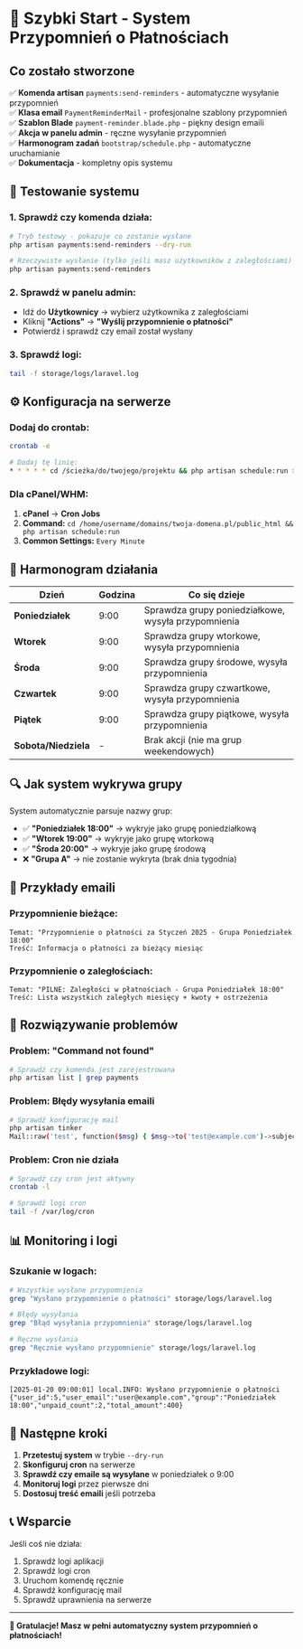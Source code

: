 # 🚀 Szybki Start - System Przypomnień o Płatnościach

## Co zostało stworzone

✅ **Komenda artisan** `payments:send-reminders` - automatyczne wysyłanie przypomnień  
✅ **Klasa email** `PaymentReminderMail` - profesjonalne szablony przypomnień  
✅ **Szablon Blade** `payment-reminder.blade.php` - piękny design emaili  
✅ **Akcja w panelu admin** - ręczne wysyłanie przypomnień  
✅ **Harmonogram zadań** `bootstrap/schedule.php` - automatyczne uruchamianie  
✅ **Dokumentacja** - kompletny opis systemu  

## 🧪 Testowanie systemu

### **1. Sprawdź czy komenda działa:**
```bash
# Tryb testowy - pokazuje co zostanie wysłane
php artisan payments:send-reminders --dry-run

# Rzeczywiste wysłanie (tylko jeśli masz użytkowników z zaległościami)
php artisan payments:send-reminders
```

### **2. Sprawdź w panelu admin:**
- Idź do **Użytkownicy** → wybierz użytkownika z zaległościami
- Kliknij **"Actions"** → **"Wyślij przypomnienie o płatności"**
- Potwierdź i sprawdź czy email został wysłany

### **3. Sprawdź logi:**
```bash
tail -f storage/logs/laravel.log
```

## ⚙️ Konfiguracja na serwerze

### **Dodaj do crontab:**
```bash
crontab -e

# Dodaj tę linię:
* * * * * cd /ścieżka/do/twojego/projektu && php artisan schedule:run >> /dev/null 2>&1
```

### **Dla cPanel/WHM:**
1. **cPanel** → **Cron Jobs**
2. **Command:** `cd /home/username/domains/twoja-domena.pl/public_html && php artisan schedule:run`
3. **Common Settings:** `Every Minute`

## 📅 Harmonogram działania

| Dzień | Godzina | Co się dzieje |
|-------|---------|---------------|
| **Poniedziałek** | 9:00 | Sprawdza grupy poniedziałkowe, wysyła przypomnienia |
| **Wtorek** | 9:00 | Sprawdza grupy wtorkowe, wysyła przypomnienia |
| **Środa** | 9:00 | Sprawdza grupy środowe, wysyła przypomnienia |
| **Czwartek** | 9:00 | Sprawdza grupy czwartkowe, wysyła przypomnienia |
| **Piątek** | 9:00 | Sprawdza grupy piątkowe, wysyła przypomnienia |
| **Sobota/Niedziela** | - | Brak akcji (nie ma grup weekendowych) |

## 🔍 Jak system wykrywa grupy

System automatycznie parsuje nazwy grup:
- ✅ **"Poniedziałek 18:00"** → wykryje jako grupę poniedziałkową
- ✅ **"Wtorek 19:00"** → wykryje jako grupę wtorkową  
- ✅ **"Środa 20:00"** → wykryje jako grupę środową
- ❌ **"Grupa A"** → nie zostanie wykryta (brak dnia tygodnia)

## 📧 Przykłady emaili

### **Przypomnienie bieżące:**
```
Temat: "Przypomnienie o płatności za Styczeń 2025 - Grupa Poniedziałek 18:00"
Treść: Informacja o płatności za bieżący miesiąc
```

### **Przypomnienie o zaległościach:**
```
Temat: "PILNE: Zaległości w płatnościach - Grupa Poniedziałek 18:00"
Treść: Lista wszystkich zaległych miesięcy + kwoty + ostrzeżenia
```

## 🚨 Rozwiązywanie problemów

### **Problem: "Command not found"**
```bash
# Sprawdź czy komenda jest zarejestrowana
php artisan list | grep payments
```

### **Problem: Błędy wysyłania emaili**
```bash
# Sprawdź konfigurację mail
php artisan tinker
Mail::raw('test', function($msg) { $msg->to('test@example.com')->subject('test'); });
```

### **Problem: Cron nie działa**
```bash
# Sprawdź czy cron jest aktywny
crontab -l

# Sprawdź logi cron
tail -f /var/log/cron
```

## 📊 Monitoring i logi

### **Szukanie w logach:**
```bash
# Wszystkie wysłane przypomnienia
grep "Wysłano przypomnienie o płatności" storage/logs/laravel.log

# Błędy wysyłania
grep "Błąd wysyłania przypomnienia" storage/logs/laravel.log

# Ręczne wysłania
grep "Ręcznie wysłano przypomnienie" storage/logs/laravel.log
```

### **Przykładowe logi:**
```
[2025-01-20 09:00:01] local.INFO: Wysłano przypomnienie o płatności {"user_id":5,"user_email":"user@example.com","group":"Poniedziałek 18:00","unpaid_count":2,"total_amount":400}
```

## 🎯 Następne kroki

1. **Przetestuj system** w trybie `--dry-run`
2. **Skonfiguruj cron** na serwerze
3. **Sprawdź czy emaile są wysyłane** w poniedziałek o 9:00
4. **Monitoruj logi** przez pierwsze dni
5. **Dostosuj treść emaili** jeśli potrzeba

## 📞 Wsparcie

Jeśli coś nie działa:
1. Sprawdź logi aplikacji
2. Sprawdź logi cron  
3. Uruchom komendę ręcznie
4. Sprawdź konfigurację mail
5. Sprawdź uprawnienia na serwerze

---

**🎉 Gratulacje! Masz w pełni automatyczny system przypomnień o płatnościach!**

